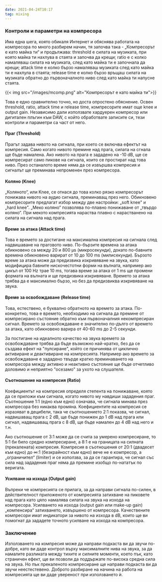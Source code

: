 ```yaml
---
date: 2021-04-24T10:17
tag: mixing
---
```


### Контроли и параметри на компресора

Има една шега, която обикаля Интернет и обяснява работата на компресора по много
разбирем начин, тя започва така - „Компресорът е като майка ти“ и продължава:
threshold е силата на музиката, при която майка ти нахлува в стаята и започва да
крещи; ratio e с колко намаляваш силата на музиката, след като майка ти е
започнала да крещи; attack time е колко бързо намаляваш музиката след като майка
ти е нахлула в стаята; release time е колко бързо връщаш силата на музиката
обратно до първоначалното ниво след като майка ти напусне стаята.

{{< img src="/images/mcomp.png" alt="Компресорът е като майка ти">}}

Това е едно сравнително точно, но доста опростено обяснение. Освен threshold,
ratio, attack time и release time, компресорите имат още knee и output gain.
Независимо дали използвате хардуерен компресор или дигитален плъгин към DAW, с
който обработвате записите си, тези контроли и параметри са част от него.

#### Праг (Threshold)

Прагът задава нивото на сигнала, при което се включва ефектът на
компресия.  Само когато нивото премине над прага, силата на сгнала ще бъде намалена.
Ако нивото на прага е зададено на -10 dB, ще се компресират само пикове на
сигнала, които се простират над това ниво. През останалото време няма да се
извършва компресия и сигналът ще преминава непроменен през компресора.

#### Коляно (Knee)

„Коляното“, или Knee, се отнася до това колко рязко компресорът понижава нивото
на аудио сигнала, преминаващ през него. Обикновено компресорите предлагат избор
между две настройки: „soft knee" и „hard knee". „Меко коляно“ позволява
по-плавно понижаване от „твърдо коляно“. При мекото компресията нараства
плавно с нарастванено на силата на сигнала над прага.  

#### Време за атака (Attack time)

Това е времето за достигане на максимална компресия на сигнала след надвишаване
на праговото ниво. По-бързите времена за атака обикновено са между 20 и 800 μs
(микросекунди), докато по-бавните времена обикновено варират от 10 до 100 ms
(милисекунди). Бързото време за атака може да предизвика изкривяване на звука,
като модифицира бавните нискочестотни форми на вълната, например ако цикъл от 100
Hz трае 10 ms, тогава време за атака от 1 ms ще промени формата на вълната и ще
предизвика изкривяване. Времето за атака трябва да е максимално бързо, но без да
предизвиква изкривяване на звука.

#### Време за освобождаване (Release time)

Това, естествено, е буквално обратното на времето за атака. По-конкретно, това е
времето, необходимо на сигнала да премине от компресирано състояние обратно към
първоначалния некомпресиран сигнал. Времето за освобождаване е значително
по-дълго от времето за атака, като обикновено варира от 40-60 ms до 2-5 секунди.

За постигане на идеалното качество на звука времето за освобождаване трябва да
бъде възможно най-кратко, без да се създава ефект на "пулсиране", който се
причинява от циклично активиране и деактивиране на компресията. Например ако
времето за освобождаване е зададено твърде кратко преминаването на компресора
между активно и неактивно състояние ще бъде отчетливо доловимо и неприятно
"осезамо" за ухото на слушателя.

#### Съотношение на компресия (Ratio)

Коефициентът на компресия определя степента на понижаване, която да се приложи
към сигнала, когато нивото му навдиши зададения праг. Съотношение 1:1 (едно към
едно) означава, че сигнала минава през компресора без никаква промяна.
Коефициентите на компресия се изразяват в децибели, така че съотношението 2:1
показва, че сигнал, надвишаващ прага с 2 dB, ще бъде понижен до 1 dB над прага
или сигнал, надвишаващ прага с 8 dB, ще бъде намален до 4 dB над него и т.н.

Ако съотношение от 3:1 може да се счита за умерено компресиране, то 5:1 би било
средно компресиране, а 8:1 е на границата на силната (прекалената) компресия.
Компресия в съотношения от 20:1 (двадесет към едно) до ∞:1 (безкрайност към
едно) вече не е компресор, а „ограничител“ (limiter) и се използва, за да се
гарантира, че сигнал със сила над зададения праг няма да премине изобщо
по-нататък по веригата.

#### Усилване на изхода (Output gain) 

Въпреки че компресията се прилага, за да направи сигнала по-силен, в
действителност приложеното от компресията затихване на пиковете над прага като
цяло намалява силата на звука на изхода на компресора. Усилването на изхода
(output gain или make-up gain) „компенсира“ затихването, извършено от
компресора.  Качествените компресори имат индикатори за нивото на изхода в dB,
които ще ви помогнат да зададете точното усилване на изхода на компресора.

### Заключение

Използването на компресия може да направи подкаста ви да звучи по-добре, като ви
даде контрол върху максималните нива на звука, за да намалите разликата между
тихите и силните моменти, което пък, като страничен ефект, ще ви позволи да
поддържате по-висока средна сила на звука. Но пък прекаленото компресиране ще
направи подкаста ви да звучи неестестевено. Доброто разбиране на начина на
работа на компресията ще ви даде увереност при използването ѝ.
